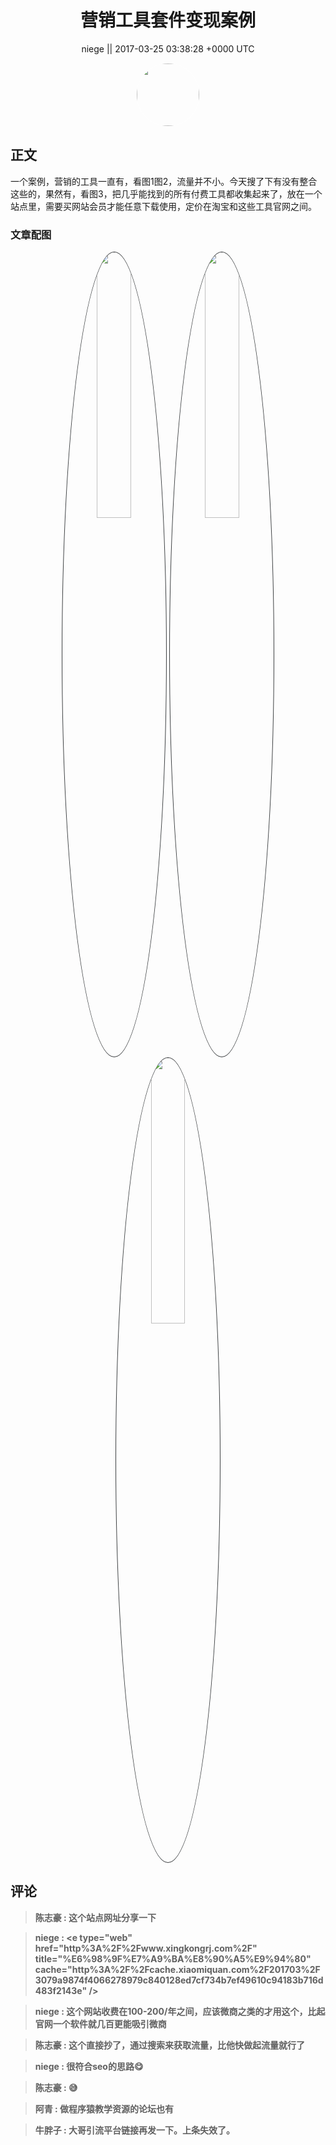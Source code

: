 <h1 align="center">营销工具套件变现案例</h1>




<p align="center">
    <a>niege || 2017-03-25 03:38:28 &#43;0000 UTC</a>
</p>

<div align="center">
    <img src="https://images.zsxq.com/Fl7mpUdfN6iS8EYQh7lJqU5pnXzI?e=1590940799&amp;token=kIxbL07-8jAj8w1n4s9zv64FuZZNEATmlU_Vm6zD:YB17ai-Kjrn6Km0zdM4CccXkteQ=" width="100" height="100" style="border:1px solid;border-radius:50%; color:#ffffff"/>
</div>




## 正文

<div>
一个案例，营销的工具一直有，看图1图2，流量并不小。今天搜了下有没有整合这些的，果然有，看图3，把几乎能找到的所有付费工具都收集起来了，放在一个站点里，需要买网站会员才能任意下载使用，定价在淘宝和这些工具官网之间。
</div>

### 文章配图

<div class="image" align="center">

<img src="https://images.zsxq.com/FgLgjbTnrp8LvAjMRng40x2b81nf?imageMogr2/auto-orient/thumbnail/800x/format/jpg/blur/1x0/quality/75&amp;e=1590940799&amp;token=kIxbL07-8jAj8w1n4s9zv64FuZZNEATmlU_Vm6zD:T-7gsSUJpFb_ENFReChGI4BCFxM=" width="33%" height="33%" style="border:1px solid;border-radius:50%; color:#3c3f41"/>

<img src="https://images.zsxq.com/Fn8pO-CBNWiNsx_7GTIVxbVl3U5v?imageMogr2/auto-orient/thumbnail/800x/format/jpg/blur/1x0/quality/75&amp;e=1590940799&amp;token=kIxbL07-8jAj8w1n4s9zv64FuZZNEATmlU_Vm6zD:VZK-vJXiFhViiggRRRR0s2qcP8E=" width="33%" height="33%" style="border:1px solid;border-radius:50%; color:#3c3f41"/>

<img src="https://images.zsxq.com/FmK2mF1n0VfnmOxjiTNAtjJmDCh7?e=1590940799&amp;token=kIxbL07-8jAj8w1n4s9zv64FuZZNEATmlU_Vm6zD:5_pgkchRieQHkbRvwkwd9M0fHTI=" width="33%" height="33%" style="border:1px solid;border-radius:50%; color:#3c3f41"/>

</div>


## 评论

<div align="left">
<div>

<blockquote >
<span> <strong>陈志豪 : 这个站点网址分享一下 </strong></span>
</blockquote>

<blockquote >
<span> <strong>niege : &lt;e type=&#34;web&#34; href=&#34;http%3A%2F%2Fwww.xingkongrj.com%2F&#34; title=&#34;%E6%98%9F%E7%A9%BA%E8%90%A5%E9%94%80&#34; cache=&#34;http%3A%2F%2Fcache.xiaomiquan.com%2F201703%2F3079a9874f4066278979c840128ed7cf734b7ef49610c94183b716d483f2143e&#34; /&gt; </strong></span>
</blockquote>

<blockquote >
<span> <strong>niege : 这个网站收费在100-200/年之间，应该微商之类的才用这个，比起官网一个软件就几百更能吸引微商 </strong></span>
</blockquote>

<blockquote >
<span> <strong>陈志豪 : 这个直接抄了，通过搜索来获取流量，比他快做起流量就行了 </strong></span>
</blockquote>

<blockquote >
<span> <strong>niege : 很符合seo的思路😋 </strong></span>
</blockquote>

<blockquote >
<span> <strong>陈志豪 : 😅 </strong></span>
</blockquote>

<blockquote >
<span> <strong>阿青 : 做程序猿教学资源的论坛也有 </strong></span>
</blockquote>

<blockquote >
<span> <strong>牛胖子 : 大哥引流平台链接再发一下。上条失效了。 </strong></span>
</blockquote>

</div>
</div>